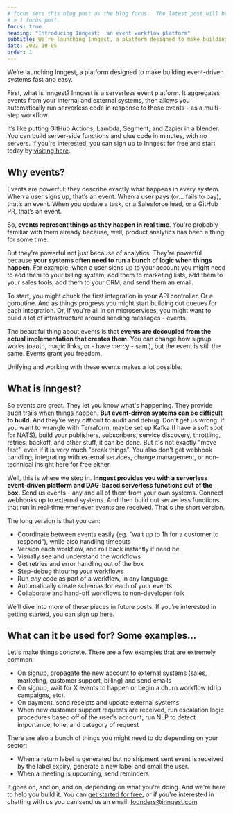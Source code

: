```yaml
---
# focus sets this blog post as the blog focus.  The latest post will be focused if there's
# > 1 focus post.
focus: true
heading: "Introducing Inngest:  an event workflow platform"
subtitle: We’re launching Inngest, a platform designed to make building event-driven systems fast and easy.
date: 2021-10-05
order: 1
---
```



<div className="blog--callout">

We’re launching Inngest, a platform designed to make building event-driven systems fast and easy.

First, what is Inngest?  Inngest is a serverless event platform.  It aggregates events from your internal and external systems, then allows you automatically run serverless code in response to these events - as a multi-step workflow.  

It’s like putting GitHub Actions, Lambda, Segment, and Zapier in a blender.  You can build server-side functions and glue code in minutes, with no servers.  If you're interested, you can sign up to Inngest for free and start today by [visiting here](https://app.inngest.com/register).

</div>

## Why events?

Events are powerful: they describe exactly what happens in every system.  When a user signs up, that’s an event.  When a user pays (or... fails to pay), that’s an event.  When you update a task, or a Salesforce lead, or a GitHub PR, that’s an event.

So, **events represent things as they happen in real time**.  You're probably familiar with them already because, well, product analytics has been a thing for some time.

But they're powerful not just because of analytics.  They're powerful because **your systems often need to run a bunch of logic when things happen**.  For example, when a user signs up to your account you might need to add them to your billing system, add them to marketing lists, add them to your sales tools, add them to your CRM, and send them an email.

To start, you might chuck the first integration in your API controller.  Or a goroutine.  And as things progress you might start building out queues for each integration.  Or, if you're all in on microservices, you might want to build a lot of infrastructure around sending messages - events.

The beautiful thing about events is that **events are decoupled from the actual implementation that creates them**.  You can change how signup works (oauth, magic links, or - have mercy - saml), but the event is still the same.  Events grant you freedom.

Unifying and working with these events makes a lot possible.

## What is Inngest?

So events are great.  They let you know what's happening.  They provide audit trails when things happen.  **But event-driven systems can be difficult to build**.  And they're very difficult to audit and debug.  Don't get us wrong:  if you want to wrangle with Terraform, maybe set up Kafka (I have a soft spot for NATS), build your publishers, subscribers, service discovery, throttling, retries, backoff, and other stuff, it can be done. But it's not exactly "move fast", even if it is very much "break things".  You also don't get webhook handling, integrating with external services, change management, or non-technical insight here for free either.

Well, this is where we step in.  **Inngest provides you with a serverless event-driven platform and DAG-based serverless functions out of the box.**  Send us events - any and all of them from your own systems.  Connect webhooks up to external systems.  And then build out serverless functions that run in real-time whenever events are received.  That's the short version.

The long version is that you can:

- Coordinate between events easily (eg. "wait up to 1h for a customer to respond"), while also handling timeouts
- Version each workflow, and roll back instantly if need be
- Visually see and understand the workflows
- Get retries and error handling out of the box
- Step-debug thtourhg your workflows
- Run _any_ code as part of a workflow, in any language
- Automatically create schemas for each of your events
- Collaborate and hand-off workflows to non-developer folk

We’ll dive into more of these pieces in future posts.  If you’re interested in getting started, you can [sign up here](https://app.inngest.com/register).

## What can it be used for?  Some examples…

Let's make things concrete.  There are a few examples that are extremely common:

- On signup, propagate the new account to external systems (sales, marketing, customer support, billing) and send emails
- On signup, wait for X events to happen or begin a churn workflow (drip campaigns, etc).
- On payment, send receipts and update external systems
- When new customer support requests are received, run escalation logic procedures based off of the user's account, run NLP to detect importance, tone, and category of request

There are also a bunch of things you might need to do depending on your sector:

* When a return label is generated but no shipment sent event is received by the label expiry, generate a new label and email the user.
* When a meeting is upcoming, send reminders

It goes on, and on, and on, depending on what you're doing.  And we're here to help you build it.  You can [get started for free](https://app.inngest.com/register), or if you're interested in chatting with us you can send us an email: <a href="mailto:founders@inngest.com">founders@inngest.com</a>
